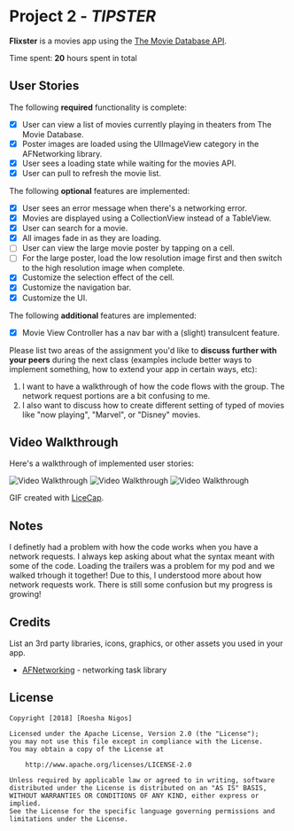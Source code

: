 # Project 2 - *TIPSTER*

**Flixster** is a movies app using the [The Movie Database API](http://docs.themoviedb.apiary.io/#).

Time spent: **20** hours spent in total

## User Stories

The following **required** functionality is complete:

- [X] User can view a list of movies currently playing in theaters from The Movie Database.
- [X] Poster images are loaded using the UIImageView category in the AFNetworking library.
- [X] User sees a loading state while waiting for the movies API.
- [X] User can pull to refresh the movie list.

The following **optional** features are implemented:

- [X] User sees an error message when there's a networking error.
- [X] Movies are displayed using a CollectionView instead of a TableView.
- [X] User can search for a movie.
- [X] All images fade in as they are loading.
- [ ] User can view the large movie poster by tapping on a cell.
- [ ] For the large poster, load the low resolution image first and then switch to the high resolution image when complete.
- [X] Customize the selection effect of the cell.
- [X] Customize the navigation bar.
- [X] Customize the UI.

The following **additional** features are implemented:

- [X] Movie View Controller has a nav bar with a (slight) transulcent feature.

Please list two areas of the assignment you'd like to **discuss further with your peers** during the next class (examples include better ways to implement something, how to extend your app in certain ways, etc):

1. I want to have a walkthrough of how the code flows with the group. The network request portions are a bit confusing to me.
2. I also want to discuss how to create different setting of typed of movies like "now playing", "Marvel", or "Disney" movies.

## Video Walkthrough

Here's a walkthrough of implemented user stories:

<img src='https://i.imgur.com/sf4ql1D.gif' title='Video Walkthrough' width='' alt='Video Walkthrough' />

<img src='https://i.imgur.com/7m1aS1r.gif' title='Video Walkthrough' width='' alt='Video Walkthrough' />

<img src='https://i.imgur.com/LfbgYaL.gif' title='Video Walkthrough' width='' alt='Video Walkthrough' />

GIF created with [LiceCap](http://www.cockos.com/licecap/).

## Notes

I definetly had a problem with how the code works when you have a network requests. I always kep asking about what the syntax meant with some of the code. Loading the trailers was a problem for my pod and we walked trhough it together! Due to this, I understood more about how network requests work. There is still some confusion but my progress is growing!
## Credits

List an 3rd party libraries, icons, graphics, or other assets you used in your app.

- [AFNetworking](https://github.com/AFNetworking/AFNetworking) - networking task library

## License

    Copyright [2018] [Roesha Nigos]

    Licensed under the Apache License, Version 2.0 (the "License");
    you may not use this file except in compliance with the License.
    You may obtain a copy of the License at

        http://www.apache.org/licenses/LICENSE-2.0

    Unless required by applicable law or agreed to in writing, software
    distributed under the License is distributed on an "AS IS" BASIS,
    WITHOUT WARRANTIES OR CONDITIONS OF ANY KIND, either express or implied.
    See the License for the specific language governing permissions and
    limitations under the License.
